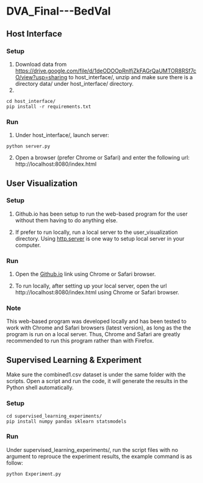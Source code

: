 # DVA_Final---BedVal
## Host Interface
### Setup
1. Download data from https://drive.google.com/file/d/1deODOOpRnlfjZkFAGrQaUMTOR8RSf7cO/view?usp=sharing to host_interface/, unzip and make sure there is a directory data/ under host_interface/ directory.
2. 
```
cd host_interface/
pip install -r requirements.txt
```
### Run
1. Under host_interface/, launch server: 
```
python server.py
```
2. Open a browser (prefer Chrome or Safari) and enter the following url:
	http://localhost:8080/index.html



## User Visualization
### Setup
1. Github.io has been setup to run the web-based program for the user without them having to do anything else.

2. If prefer to run locally, run a local server to the user_visualization directory. Using [http.server](https://www.npmjs.com/package/http-server) is one way to setup local server in your computer.
		
### Run
1. Open the [Github.io](www.asaj3.github.io) link using Chrome or Safari browser.

2. To run locally, after setting up your local server, open the url http://localhost:8080/index.html using Chrome or Safari browser.

### Note
This web-based program was developed locally and has been tested to work with Chrome and Safari browsers (latest version),
as long as the the program is run on a local server. Thus, Chrome and Safari are greatly recommended to run this program rather than with Firefox.

## Supervised Learning & Experiment
Make sure the combined1.csv dataset is under the same folder with the scripts. Open a script and run the code, it will generate the results in the Python shell automatically.
### Setup
```
cd supervised_learning_experiments/
pip install numpy pandas sklearn statsmodels
```
### Run
Under supervised_learning_experiments/, run the script files with no argument to reprouce the experiment results, the example command is as follow: 
```
python Experiment.py
```


